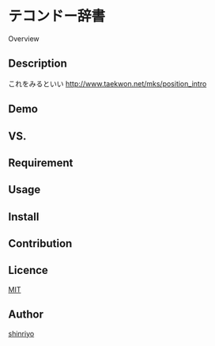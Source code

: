 テコンドー辞書
====

Overview

## Description

これをみるといい
http://www.taekwon.net/mks/position_intro

## Demo

## VS. 

## Requirement

## Usage

## Install

## Contribution

## Licence

[MIT](https://github.com/tcnksm/tool/blob/master/LICENCE)

## Author

[shinriyo](https://github.com/shinriyo)
